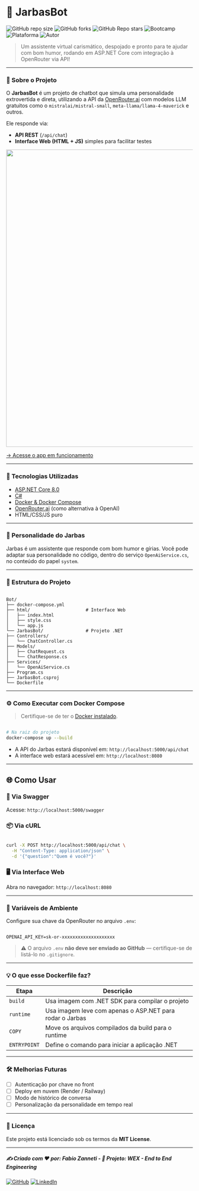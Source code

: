 # 🤖 JarbasBot

![GitHub repo size](https://img.shields.io/github/repo-size/fzanneti/wex-e2e-csharp)
![GitHub forks](https://img.shields.io/github/forks/fzanneti/wex-e2e-csharp?style=social)
![GitHub Repo stars](https://img.shields.io/github/stars/fzanneti/wex-e2e-csharp?style=social)
![Bootcamp](https://img.shields.io/badge/WEX-End--to--End%20Engineering-blueviolet?logo=vercel&logoColor=white)
![Plataforma](https://img.shields.io/badge/Powered%20by-DIO.io-red?logo=data:image/svg+xml;base64,PHN2ZyBmaWxsPSIjZmZmIiB2aWV3Qm94PSIwIDAgMzIgMzIiIHhtbG5zPSJodHRwOi8vd3d3LnczLm9yZy8yMDAwL3N2ZyI+PHBhdGggZD0iTTYuNzEgMy4yNWMtMi44OCAxLjQxLTUuMDcgNC4yMy01LjA3IDcuNzYgMCAzLjU4IDIuMjggNi43IDUuMzMgOC4xNSAxLjgzLS42MiAyLjQtMi4yNiAyLjQtMy44MSAwLS4yMy0uMDItLjQ1LS4wNS0uNjZBLjQ0LjQ0IDAgMDExMC4xIDExYy4yNC0uNzUuMTEtMS41My0uMy0yLjIyQzguOTIgNy45NiA3LjMzIDcuNSA1Ljc0IDcuNjZhNS41NSA1LjU1IDAgM)
![Autor](https://img.shields.io/badge/Autor-fzanneti-blue?style=flat-square&logo=github)

> Um assistente virtual carismático, despojado e pronto para te ajudar com bom humor, rodando em ASP.NET Core com integração à OpenRouter via API!

---

### 📌 Sobre o Projeto

O **JarbasBot** é um projeto de chatbot que simula uma personalidade extrovertida e direta, utilizando a API da [OpenRouter.ai](https://openrouter.ai) com modelos LLM gratuitos como o `mistralai/mistral-small`, `meta-llama/llama-4-maverick` e outros.

Ele responde via:
- **API REST** (`/api/chat`)
- **Interface Web (HTML + JS)** simples para facilitar testes

<img src="https://github.com/fzanneti/wex-dockercompose-challenge/blob/main/Bot/assets/images/Project-Jarbas-Bot.gif" width="800px" />

[→ Acesse o app em funcionamento](https://wex-dockercompose-challenge-production.up.railway.app/)

---

### 🚀 Tecnologias Utilizadas

- [ASP.NET Core 8.0](https://learn.microsoft.com/aspnet/core)
- [C#](https://learn.microsoft.com/dotnet/csharp/)
- [Docker & Docker Compose](https://docs.docker.com/)
- [OpenRouter.ai](https://openrouter.ai) (como alternativa à OpenAI)
- HTML/CSS/JS puro

---

### 🧠 Personalidade do Jarbas

Jarbas é um assistente que responde com bom humor e gírias. Você pode adaptar sua personalidade no código, dentro do serviço `OpenAiService.cs`, no conteúdo do papel `system`.

---

### 📂 Estrutura do Projeto

```

Bot/
├── docker-compose.yml
├── html/                     # Interface Web
│   ├── index.html
│   ├── style.css
│   └── app.js
└── JarbasBot/                # Projeto .NET
├── Controllers/
│   └── ChatController.cs
├── Models/
│   ├── ChatRequest.cs
│   └── ChatResponse.cs
├── Services/
│   └── OpenAiService.cs
├── Program.cs
├── JarbasBot.csproj
└── Dockerfile

```

---

### ⚙️ Como Executar com Docker Compose

> Certifique-se de ter o [Docker instalado](https://docs.docker.com/get-docker/).

```bash

# Na raiz do projeto
docker-compose up --build

```

* A API do Jarbas estará disponível em: `http://localhost:5000/api/chat`
* A interface web estará acessível em: `http://localhost:8080`

---

## 🌐 Como Usar

### 🧪 Via Swagger

Acesse: `http://localhost:5000/swagger`

### 📦 Via cURL

```bash

curl -X POST http://localhost:5000/api/chat \
  -H "Content-Type: application/json" \
  -d '{"question":"Quem é você?"}'

```

### 🖥️ Via Interface Web

Abra no navegador: `http://localhost:8080`

---

### 🔐 Variáveis de Ambiente

Configure sua chave da OpenRouter no arquivo `.env`:

```env

OPENAI_API_KEY=sk-or-xxxxxxxxxxxxxxxxxxxx

```

> ⚠️ O arquivo `.env` **não deve ser enviado ao GitHub** — certifique-se de listá-lo no `.gitignore`.

---

### 💡 O que esse Dockerfile faz?

| Etapa        | Descrição                                                |
| ------------ | -------------------------------------------------------- |
| `build`      | Usa imagem com .NET SDK para compilar o projeto          |
| `runtime`    | Usa imagem leve com apenas o ASP.NET para rodar o Jarbas |
| `COPY`       | Move os arquivos compilados da build para o runtime      |
| `ENTRYPOINT` | Define o comando para iniciar a aplicação .NET           |

---

### 🛠️ Melhorias Futuras

* [ ] Autenticação por chave no front
* [ ] Deploy em nuvem (Render / Railway)
* [ ] Modo de histórico de conversa
* [ ] Personalização da personalidade em tempo real

---

### 📄 Licença

Este projeto está licenciado sob os termos da **MIT License**.

---

##### ✍️ Criado com ❤️ por: Fabio Zanneti - 🎯 Projeto: WEX - End to End Engineering
[![GitHub](https://img.shields.io/badge/GitHub-fzanneti-181717?style=flat&logo=github)](https://github.com/fzanneti)
[![LinkedIn](https://img.shields.io/badge/LinkedIn-fzanneti-0A66C2?style=flat&logo=linkedin&logoColor=white)](https://linkedin.com/in/fzanneti)